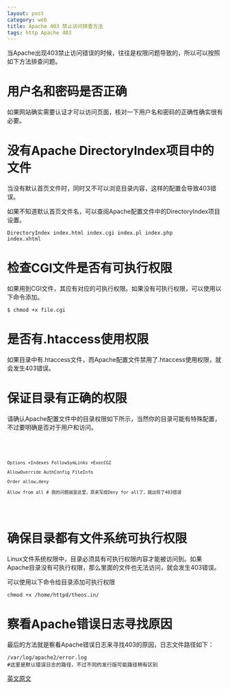 ```yaml
---
layout: post
category: web
title: Apache 403 禁止访问排查方法
tags: http Apache 403
---
```


当Apache出现403禁止访问错误的时候，往往是权限问题导致的，所以可以按照如下方法排查问题。

#  用户名和密码是否正确

如果网站确实需要认证才可以访问页面，核对一下用户名和密码的正确性确实很有必要。

#  没有Apache DirectoryIndex项目中的文件

当没有默认首页文件时，同时又不可以浏览目录内容，这样的配置会导致403错误。

如果不知道默认首页文件名，可以查阅Apache配置文件中的DirectoryIndex项目设置。

<code>DirectoryIndex index.html index.cgi index.pl index.php index.xhtml</code>

#  检查CGI文件是否有可执行权限

如果用到CGI文件，其应有对应的可执行权限。如果没有可执行权限，可以使用以下命令添加。

<code>$ chmod +x file.cgi</code>

#  是否有.htaccess使用权限

如果目录中有.htaccess文件，而Apache配置文件禁用了.htaccess使用权限，就会发生403错误。

#  保证目录有正确的权限

请确认Apache配置文件中的目录权限如下所示，当然你的目录可能有特殊配置，不过要明确是否对于用户和访问。

<code>
<Directory "/home/domain/www">

    Options +Indexes FollowSymLinks +ExecCGI

    AllowOverride AuthConfig FileInfo

    Order allow,deny

    Allow from all # 我的问题就是这里，原来写成Deny for all了，就出现了403错误

</Directory>
</code>

#  确保目录都有文件系统可执行权限

Linux文件系统权限中，目录必须具有可执行权限内容才能被访问到。如果Apache目录没有可执行权限，那么里面的文件也无法访问，就会发生403错误。

可以使用以下命令给目录添加可执行权限

<code>chmod +x /home/httpd/theos.in/</code>

#  察看Apache错误日志寻找原因

最后的方法就是察看Apache错误日志来寻找403的原因，日志文件路径如下：

<code>/var/log/apache2/error.log #这里是默认错误日志的路径，不过不同的发行版可能路径稍有区别</code>

<a href="http://www.cyberciti.biz/faq/apache-403-forbidden-error-and-solution/" target="_blank">英文原文</a>
